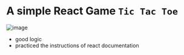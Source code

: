 # A simple React Game `Tic Tac Toe`

![image](https://github.com/user-attachments/assets/6a0f7f81-a966-4d0c-b8f5-965ecedfaca1)


- good logic
- practiced the instructions of react documentation
